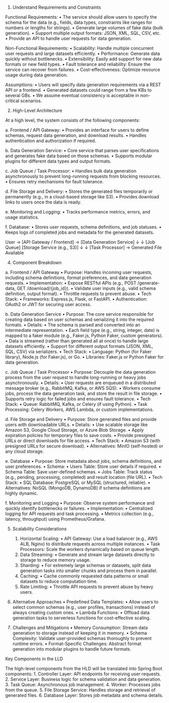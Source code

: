 1. Understand Requirements and Constraints

Functional Requirements:
	•	The service should allow users to specify the schema for the data (e.g., fields, data types, constraints like ranges for numbers or lengths for strings).
	•	Generate large volumes of fake data (bulk generation).
	•	Support multiple output formats: JSON, XML, SQL, CSV, etc.
	•	Provide an API to handle user requests for data generation.

Non-Functional Requirements:
	•	Scalability: Handle multiple concurrent user requests and large datasets efficiently.
	•	Performance: Generate data quickly without bottlenecks.
	•	Extensibility: Easily add support for new data formats or new field types.
	•	Fault tolerance and reliability: Ensure the service can recover from failures.
	•	Cost-effectiveness: Optimize resource usage during data generation.

Assumptions:
	•	Users will specify data generation requirements via a REST API or a frontend.
	•	Generated datasets could range from a few KBs to several GBs.
	•	We assume eventual consistency is acceptable in non-critical scenarios.

 2. High-Level Architecture

At a high level, the system consists of the following components:

a. Frontend / API Gateway:
	•	Provides an interface for users to define schemas, request data generation, and download results.
	•	Handles authentication and authorization if required.

b. Data Generation Service:
	•	Core service that parses user specifications and generates fake data based on those schemas.
	•	Supports modular plugins for different data types and output formats.

c. Job Queue / Task Processor:
	•	Handles bulk data generation asynchronously to prevent long-running requests from blocking resources.
	•	Ensures retry mechanisms for fault tolerance.

d. File Storage and Delivery:
	•	Stores the generated files temporarily or permanently (e.g., in a cloud-based storage like S3).
	•	Provides download links to users once the data is ready.

e. Monitoring and Logging:
	•	Tracks performance metrics, errors, and usage statistics.

f. Database:
	•	Stores user requests, schema definitions, and job statuses.
	•	Keeps logs of completed jobs and metadata for the generated datasets.








 User → [API Gateway / Frontend] → [Data Generation Service]
                ↓                         ↓
           [Job Queue]                [Storage Service (e.g., S3)]
                ↓                         ↓
           [Task Processor]       → Generated File Available





4. Component Breakdown

a. Frontend / API Gateway
	•	Purpose: Handles incoming user requests, including schema definitions, format preferences, and data generation requests.
	•	Implementation:
	•	Expose RESTful APIs (e.g., POST /generate-data, GET /download/{job_id}).
	•	Validate user inputs (e.g., valid schema definition, output format).
	•	Throttle requests to prevent abuse.
	•	Tech Stack:
	•	Frameworks: Express.js, Flask, or FastAPI.
	•	Authentication: OAuth2 or JWT for securing user access.

b. Data Generation Service
	•	Purpose: The core service responsible for creating data based on user schemas and serializing it into the required formats.
	•	Details:
	•	The schema is parsed and converted into an intermediate representation.
	•	Each field type (e.g., string, integer, date) is mapped to a faker module (e.g., Faker.js, Python Faker, custom generators).
	•	Data is streamed (rather than generated all at once) to handle large datasets efficiently.
	•	Support for different output formats (JSON, XML, SQL, CSV) via serializers.
	•	Tech Stack:
	•	Language: Python (for Faker library), Node.js (for Faker.js), or Go.
	•	Libraries: Faker.js or Python Faker for data generation.

c. Job Queue / Task Processor
	•	Purpose: Decouple the data generation process from the user request to handle long-running or heavy jobs asynchronously.
	•	Details:
	•	User requests are enqueued in a distributed message broker (e.g., RabbitMQ, Kafka, or AWS SQS).
	•	Workers consume jobs, process the data generation task, and store the result in file storage.
	•	Supports retry logic for failed jobs and ensures fault tolerance.
	•	Tech Stack:
	•	Queue: RabbitMQ, Kafka, or Celery (if using Python).
	•	Task Processing: Celery Workers, AWS Lambda, or custom implementations.

d. File Storage and Delivery
	•	Purpose: Store generated files and provide users with downloadable URLs.
	•	Details:
	•	Use scalable storage like Amazon S3, Google Cloud Storage, or Azure Blob Storage.
	•	Apply expiration policies for temporary files to save costs.
	•	Provide presigned URLs or direct downloads for file access.
	•	Tech Stack:
	•	Amazon S3 (with presigned URLs for secure download).
	•	Alternatives: MinIO (self-hosted) or any cloud storage.

e. Database
	•	Purpose: Store metadata about jobs, schema definitions, and user preferences.
	•	Schema:
	•	Users Table: Store user details if required.
	•	Schema Table: Save user-defined schemas.
	•	Jobs Table: Track status (e.g., pending, processing, completed) and result location (file URL).
	•	Tech Stack:
	•	SQL Database: PostgreSQL or MySQL (structured, reliable).
	•	Alternatives: NoSQL (MongoDB, DynamoDB) if schema definitions are highly dynamic.

f. Monitoring and Logging
	•	Purpose: Observe system performance and quickly identify bottlenecks or failures.
	•	Implementation:
	•	Centralized logging for API requests and task processing.
	•	Metrics collection (e.g., latency, throughput) using Prometheus/Grafana.





 5. Scalability Considerations
	1.	Horizontal Scaling:
	•	API Gateway: Use a load balancer (e.g., AWS ALB, Nginx) to distribute requests across multiple instances.
	•	Task Processors: Scale the workers dynamically based on queue length.
	2.	Data Streaming:
	•	Generate and stream large datasets directly to storage to reduce memory usage.
	3.	Sharding:
	•	For extremely large schemas or datasets, split data generation tasks into smaller chunks and process them in parallel.
	4.	Caching:
	•	Cache commonly requested data patterns or small datasets to reduce computation time.
	5.	Rate Limiting:
	•	Throttle API requests to prevent abuse by heavy users.








6. Alternative Approaches
	•	Predefined Data Templates:
	•	Allow users to select common schemas (e.g., user profiles, transactions) instead of always creating custom ones.
	•	Lambda Functions:
	•	Offload data generation tasks to serverless functions for cost-effective scaling.






7. Challenges and Mitigations
	•	Memory Consumption: Stream data generation to storage instead of keeping it in memory.
	•	Schema Complexity: Validate user-provided schemas thoroughly to prevent runtime errors.
	•	Format-Specific Challenges: Abstract format generation into modular plugins to handle future formats.








Key Components in the LLD

The high-level components from the HLD will be translated into Spring Boot components:
	1.	Controller Layer: API endpoints for receiving user requests.
	2.	Service Layer: Business logic for schema validation and data generation.
	3.	Task Queue: Asynchronous job management.
	4.	Worker: Processes jobs from the queue.
	5.	File Storage Service: Handles storage and retrieval of generated files.
	6.	Database Layer: Stores job metadata and schema details.
